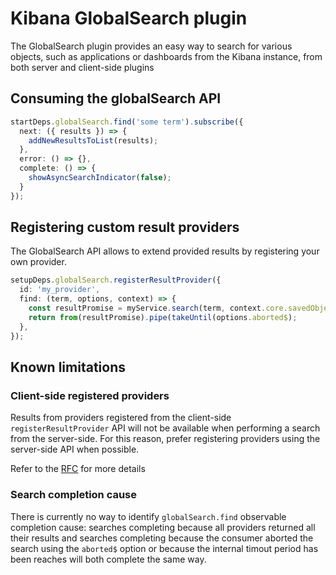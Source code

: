 # Kibana GlobalSearch plugin

The GlobalSearch plugin provides an easy way to search for various objects, such as applications
or dashboards from the Kibana instance, from both server and client-side plugins

## Consuming the globalSearch API

```ts
startDeps.globalSearch.find('some term').subscribe({
  next: ({ results }) => {
    addNewResultsToList(results);
  },
  error: () => {},
  complete: () => {
    showAsyncSearchIndicator(false);
  }
});
```

## Registering custom result providers

The GlobalSearch API allows to extend provided results by registering your own provider.

```ts
setupDeps.globalSearch.registerResultProvider({
  id: 'my_provider',
  find: (term, options, context) => {
    const resultPromise = myService.search(term, context.core.savedObjects.client);
    return from(resultPromise).pipe(takeUntil(options.aborted$);
  },
});
```

## Known limitations

### Client-side registered providers

Results from providers registered from the client-side `registerResultProvider` API will
not be available when performing a search from the server-side. For this reason, prefer
registering providers using the server-side API when possible.

Refer to the [RFC](rfcs/text/0011_global_search.md#result_provider_registration) for more details

### Search completion cause

There is currently no way to identify `globalSearch.find` observable completion cause:
searches completing because all providers returned all their results and searches
completing because the consumer aborted the search using the `aborted$` option or because
the internal timout period has been reaches will both complete the same way.
